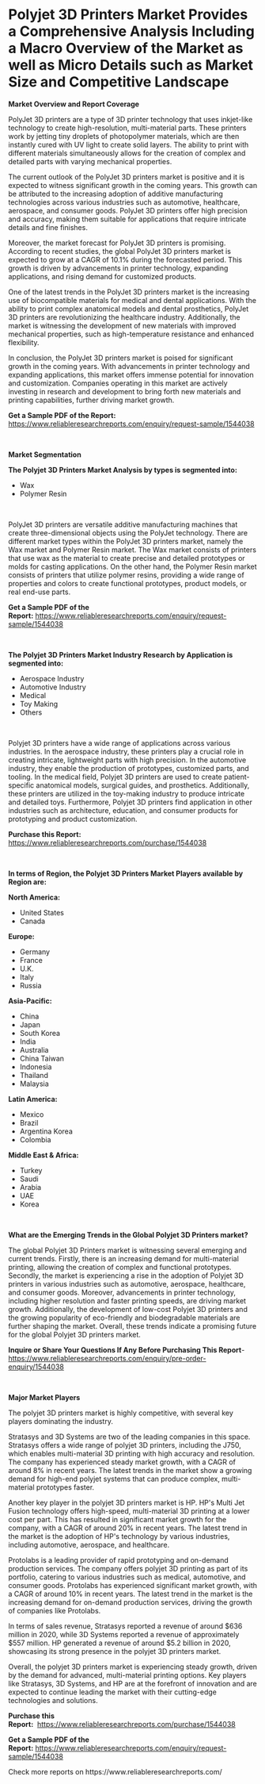 <p><h1>Polyjet 3D Printers Market Provides a Comprehensive Analysis Including a Macro Overview of the Market as well as Micro Details such as Market Size and Competitive Landscape</h1></p><p><strong>Market Overview and Report Coverage</strong></p>
<p><p>PolyJet 3D printers are a type of 3D printer technology that uses inkjet-like technology to create high-resolution, multi-material parts. These printers work by jetting tiny droplets of photopolymer materials, which are then instantly cured with UV light to create solid layers. The ability to print with different materials simultaneously allows for the creation of complex and detailed parts with varying mechanical properties.</p><p>The current outlook of the PolyJet 3D printers market is positive and it is expected to witness significant growth in the coming years. This growth can be attributed to the increasing adoption of additive manufacturing technologies across various industries such as automotive, healthcare, aerospace, and consumer goods. PolyJet 3D printers offer high precision and accuracy, making them suitable for applications that require intricate details and fine finishes.</p><p>Moreover, the market forecast for PolyJet 3D printers is promising. According to recent studies, the global PolyJet 3D printers market is expected to grow at a CAGR of 10.1% during the forecasted period. This growth is driven by advancements in printer technology, expanding applications, and rising demand for customized products.</p><p>One of the latest trends in the PolyJet 3D printers market is the increasing use of biocompatible materials for medical and dental applications. With the ability to print complex anatomical models and dental prosthetics, PolyJet 3D printers are revolutionizing the healthcare industry. Additionally, the market is witnessing the development of new materials with improved mechanical properties, such as high-temperature resistance and enhanced flexibility.</p><p>In conclusion, the PolyJet 3D printers market is poised for significant growth in the coming years. With advancements in printer technology and expanding applications, this market offers immense potential for innovation and customization. Companies operating in this market are actively investing in research and development to bring forth new materials and printing capabilities, further driving market growth.</p></p>
<p><strong>Get a Sample PDF of the Report:</strong> <a href="https://www.reliableresearchreports.com/enquiry/request-sample/1544038">https://www.reliableresearchreports.com/enquiry/request-sample/1544038</a></p>
<p>&nbsp;</p>
<p><strong>Market Segmentation</strong></p>
<p><strong>The Polyjet 3D Printers Market Analysis by types is segmented into:</strong></p>
<p><ul><li>Wax</li><li>Polymer Resin</li></ul></p>
<p>&nbsp;</p>
<p><p>PolyJet 3D printers are versatile additive manufacturing machines that create three-dimensional objects using the PolyJet technology. There are different market types within the PolyJet 3D printers market, namely the Wax market and Polymer Resin market. The Wax market consists of printers that use wax as the material to create precise and detailed prototypes or molds for casting applications. On the other hand, the Polymer Resin market consists of printers that utilize polymer resins, providing a wide range of properties and colors to create functional prototypes, product models, or real end-use parts.</p></p>
<p><strong>Get a Sample PDF of the Report:</strong>&nbsp;<a href="https://www.reliableresearchreports.com/enquiry/request-sample/1544038">https://www.reliableresearchreports.com/enquiry/request-sample/1544038</a></p>
<p>&nbsp;</p>
<p><strong>The Polyjet 3D Printers Market Industry Research by Application is segmented into:</strong></p>
<p><ul><li>Aerospace Industry</li><li>Automotive Industry</li><li>Medical</li><li>Toy Making</li><li>Others</li></ul></p>
<p>&nbsp;</p>
<p><p>Polyjet 3D printers have a wide range of applications across various industries. In the aerospace industry, these printers play a crucial role in creating intricate, lightweight parts with high precision. In the automotive industry, they enable the production of prototypes, customized parts, and tooling. In the medical field, Polyjet 3D printers are used to create patient-specific anatomical models, surgical guides, and prosthetics. Additionally, these printers are utilized in the toy-making industry to produce intricate and detailed toys. Furthermore, Polyjet 3D printers find application in other industries such as architecture, education, and consumer products for prototyping and product customization.</p></p>
<p><strong>Purchase this Report:</strong>&nbsp; <a href="https://www.reliableresearchreports.com/purchase/1544038">https://www.reliableresearchreports.com/purchase/1544038</a></p>
<p>&nbsp;</p>
<p><strong>In terms of Region, the Polyjet 3D Printers Market Players available by Region are:</strong></p>
<p>
    <p> <strong> North America: </strong>
        <ul>
            <li>United States</li>
            <li>Canada</li>
        </ul>
        </p> 
    <p> <strong> Europe: </strong>
        <ul>
            <li>Germany</li>
            <li>France</li>
            <li>U.K.</li>
            <li>Italy</li>
            <li>Russia</li>
        </ul>
        </p> 
    <p> <strong> Asia-Pacific: </strong>
        <ul>
            <li>China</li>
            <li>Japan</li>
            <li>South Korea</li>
            <li>India</li>
            <li>Australia</li>
            <li>China Taiwan</li>
            <li>Indonesia</li>
            <li>Thailand</li>
            <li>Malaysia</li>
        </ul>
        </p> 
    <p> <strong> Latin America: </strong>
        <ul>
            <li>Mexico</li>
            <li>Brazil</li>
            <li>Argentina Korea</li>
            <li>Colombia</li>
        </ul>
        </p> 
    <p> <strong> Middle East & Africa: </strong>
        <ul>
            <li>Turkey</li>
            <li>Saudi</li>
            <li>Arabia</li>
            <li>UAE</li>
            <li>Korea</li>
        </ul>
    </p>
    </p>
<p>&nbsp;</p>
<p><strong>What are the Emerging Trends in the Global Polyjet 3D Printers market?</strong></p>
<p><p>The global Polyjet 3D Printers market is witnessing several emerging and current trends. Firstly, there is an increasing demand for multi-material printing, allowing the creation of complex and functional prototypes. Secondly, the market is experiencing a rise in the adoption of Polyjet 3D printers in various industries such as automotive, aerospace, healthcare, and consumer goods. Moreover, advancements in printer technology, including higher resolution and faster printing speeds, are driving market growth. Additionally, the development of low-cost Polyjet 3D printers and the growing popularity of eco-friendly and biodegradable materials are further shaping the market. Overall, these trends indicate a promising future for the global Polyjet 3D printers market.</p></p>
<p><strong>Inquire or Share Your Questions If Any Before Purchasing This Report</strong>- <a href="https://www.reliableresearchreports.com/enquiry/pre-order-enquiry/1544038">https://www.reliableresearchreports.com/enquiry/pre-order-enquiry/1544038</a></p>
<p>&nbsp;</p>
<p><strong>Major Market Players</strong></p>
<p><p>The polyjet 3D printers market is highly competitive, with several key players dominating the industry. </p><p>Stratasys and 3D Systems are two of the leading companies in this space. Stratasys offers a wide range of polyjet 3D printers, including the J750, which enables multi-material 3D printing with high accuracy and resolution. The company has experienced steady market growth, with a CAGR of around 8% in recent years. The latest trends in the market show a growing demand for high-end polyjet systems that can produce complex, multi-material prototypes faster. </p><p>Another key player in the polyjet 3D printers market is HP. HP's Multi Jet Fusion technology offers high-speed, multi-material 3D printing at a lower cost per part. This has resulted in significant market growth for the company, with a CAGR of around 20% in recent years. The latest trend in the market is the adoption of HP's technology by various industries, including automotive, aerospace, and healthcare. </p><p>Protolabs is a leading provider of rapid prototyping and on-demand production services. The company offers polyjet 3D printing as part of its portfolio, catering to various industries such as medical, automotive, and consumer goods. Protolabs has experienced significant market growth, with a CAGR of around 10% in recent years. The latest trend in the market is the increasing demand for on-demand production services, driving the growth of companies like Protolabs. </p><p>In terms of sales revenue, Stratasys reported a revenue of around $636 million in 2020, while 3D Systems reported a revenue of approximately $557 million. HP generated a revenue of around $5.2 billion in 2020, showcasing its strong presence in the polyjet 3D printers market. </p><p>Overall, the polyjet 3D printers market is experiencing steady growth, driven by the demand for advanced, multi-material printing options. Key players like Stratasys, 3D Systems, and HP are at the forefront of innovation and are expected to continue leading the market with their cutting-edge technologies and solutions.</p></p>
<p><strong>Purchase this Report:</strong>&nbsp;&nbsp;<a href="https://www.reliableresearchreports.com/purchase/1544038">https://www.reliableresearchreports.com/purchase/1544038</a></p>
<p></p>
<p><strong>Get a Sample PDF of the Report:</strong>&nbsp;<a href="https://www.reliableresearchreports.com/enquiry/request-sample/1544038">https://www.reliableresearchreports.com/enquiry/request-sample/1544038</a></p>
<p>Check more reports on https://www.reliableresearchreports.com/</p>